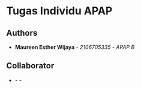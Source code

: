 # Tugas Individu APAP

## Authors

- **Maureen Esther Wijaya** - _2106705335_ - _APAP B_

## Collaborator

- **<Nama Lengkap di SIAK-NG>** - _<NPM>_ - _<Kelas>_
